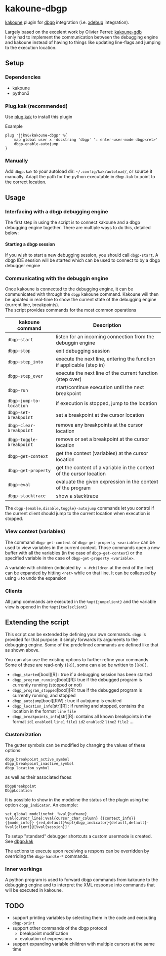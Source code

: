 # kakoune-dbgp

[kakoune](http://kakoune.org) plugin for [dbgp](https://xdebug.org/docs/dbgp) integration (i.e. [xdebug](https://xdebug.org) integration).

Largely based on the excelent work by Olivier Perret: [kakoune-gdb](https://github.com/occivink/kakoune-gdb)  
I only had to implement the communication between the debugging engine and kakoune instead of having to things like updating line-flags and jumping to the execution location.

## Setup

### Dependencies

* kakoune
* python3

### Plug.kak (recommended)

Use [plug.kak](https://github.com/andreyorst/plug.kak) to install this plugin

Example
```
plug 'jjk96/kakoune-dbgp' %{
    map global user x -docstring 'dbgp' ': enter-user-mode dbgp<ret>'
    dbgp-enable-autojump
}
```

### Manually
Add `dbgp.kak` to your autoload dir: `~/.config/kak/autoload/`, or source it manually.
Adapt the path for the python executable in `dbgp.kak` to point to the correct location.

## Usage

### Interfacing with a dbgp debugging engine

The first step in using the script is to connect kakoune and a dbgp debugging engine together.
There are multiple ways to do this, detailed below:

#### Starting a dbgp session

If you wish to start a new debugging session, you should call `dbgp-start`. 
A dbgp IDE session will be started which can be used to connect to by a dbgp debugger engine 

### Communicating with the debuggin engine 

Once kakoune is connected to the debugging engine, it can be communicated with through the `dbgp` kakoune command.
Kakoune will then be updated in real-time to show the current state of the debugging engine (current line, breakpoints).  
The script provides commands for the most common operations 

| kakoune command | Description |
| --- |  --- |
| `dbgp-start` | listen for an incoming connection from the debuggin engine |
| `dbgp-stop` | exit debugging session|
| `dbgp-step_into` | execute the next line, entering the function if applicable (step in) |
| `dbgp-step_over` | execute the next line of the current function (step over)|
| `dbgp-run` | start/continue execution until the next breakpoint |
| `dbgp-jump-to-location` | if execution is stopped, jump to the location |
| `dbgp-set-breakpoint` | set a breakpoint at the cursor location |
| `dbgp-clear-breakpoint` | remove any breakpoints at the cursor location |
| `dbgp-toggle-breakpoint` | remove or set a breakpoint at the cursor location|
| `dbgp-get-context` | get the context (variables) at the cursor location |
| `dbgp-get-property` | get the content of a variable in the context of the cursor location |
| `dbgp-eval` | evaluate the given expression in the context of the program |
| `dbgp-stacktrace` | show a stacktrace |

The `dbgp-{enable,disable,toggle}-autojump` commands let you control if the current client should jump to the current location when execution is stopped.

### View context (variables)

The command `dbgp-get-context` or `dbgp-get-property <variable>` can be used to view variables in the current context.
Those commands open a new buffer with all the variables (in the case of `dbgp-get-context`) or the specified variable in the case of `dbgp-get-property <variable>`.

A variable with children (indicated by ` > #children` at the end of the line) can be expanded by hitting `<ret>` while on that line. 
It can be collapsed by using `u` to undo the expansion

### Clients

All jump commands are executed in the `%opt{jumpclient}` and the variable view is opened in the `%opt{toolsclient}`

## Extending the script

This script can be extended by defining your own commands. `dbgp` is provided for that purpose: it simply forwards its arguments to the debugging engine. 
Some of the predefined commands are defined like that as shown above.

You can also use the existing options to further refine your commands. Some of these are read-only (`[R]`), some can also be written to (`[RW]`).
* `dbgp_started`[bool][R]        : true if a debugging session has been started
* `dbgp_program_running`[bool][R]: true if the debugged program is currently running (stopped or not)
* `dbgp_program_stopped`[bool][R]: true if the debugged program is currently running, and stopped
* `dbgp_autojump`[bool][RW]      : true if autojump is enabled
* `dbgp_location_info`[str][R]   : if running and stopped, contains the location in the format `line` `file`
* `dbgp_breakpoints_info`[str][R]: contains all known breakpoints in the format `id1` `enabled1` `line1` `file1` `id2` `enabled2` `line2` `file2` ...

### Customization

The gutter symbols can be modified by changing the values of these options: 
```
dbgp_breakpoint_active_symbol
dbgp_breakpoint_inactive_symbol
dbgp_location_symbol
```
as well as their associated faces:
```
DbgpBreakpoint
DbgpLocation
```

It is possible to show in the modeline the status of the plugin using the option `dbgp_indicator`. 
An example:
```
set global modelinefmt '%val{bufname} %val{cursor_line}:%val{cursor_char_column} {{context_info}} {{mode_info}} {red,default}%opt{dbgp_indicator}{default,default}- %val{client}@[%val{session}]'
```

To setup "standard" debugger shortcuts a custom usermode is created.
See [dbgp.kak](https://github.com/JJK96/kakoune_dbgp/blob/f1f95b18750c9e31eb11b2a582ee14bb0ec517f1/dbgp.kak#L400)

The actions to execute upon receiving a respons can be overridden by overriding the `dbgp-handle-*` commands.

### Inner workings

A python program is used to forward dbgp commands from kakoune to the debugging engine and to interpret the XML response into commands that will be executed in kakoune.

## TODO

* support printing variables by selecting them in the code and executing `dbgp-print`
* support other commands of the dbgp protocol
    * breakpoint modification 
    * evaluation of expressions
* support expanding variable children with multiple cursors at the same time
